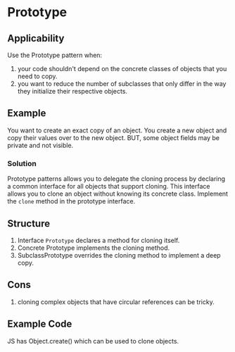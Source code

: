 # Prototype

## Applicability

Use the Prototype pattern when:
1. your code shouldn't depend on the concrete classes of objects that you need to copy.
2. you want to reduce the number of subclasses that only differ in the way they initialize their respective objects.

## Example

You want to create an exact copy of an object. You create a new object and copy their values over to the new object. BUT, some object fields may be private and not visible.

### Solution

Prototype patterns allows you to delegate the cloning process by declaring a common interface for all objects that support cloning. This interface allows you to clone an object without knowing its concrete class.
Implement the `clone` method in the prototype interface.

## Structure

1. Interface `Prototype` declares a method for cloning itself.
2. Concrete Prototype implements the cloning method.
3. SubclassPrototype overrides the cloning method to implement a deep copy.

## Cons
1. cloning complex objects that have circular references can be tricky.


## Example Code

JS has Object.create() which can be used to clone objects.

```
